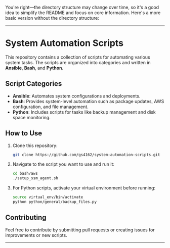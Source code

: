 You're right—the directory structure may change over time, so it's a good idea to simplify the README and focus on core information. Here's a more basic version without the directory structure:

---

# System Automation Scripts

This repository contains a collection of scripts for automating various system tasks. The scripts are organized into categories and written in **Ansible**, **Bash**, and **Python**.

## Script Categories

- **Ansible**: Automates system configurations and deployments.
- **Bash**: Provides system-level automation such as package updates, AWS configuration, and file management.
- **Python**: Includes scripts for tasks like backup management and disk space monitoring.

## How to Use

1. Clone this repository:
    ```bash
    git clone https://github.com/gs4162/system-automation-scripts.git
    ```

2. Navigate to the script you want to use and run it:
    ```bash
    cd bash/aws
    ./setup_ssm_agent.sh
    ```

3. For Python scripts, activate your virtual environment before running:
    ```bash
    source virtual_env/bin/activate
    python python/general/backup_files.py
    ```

## Contributing

Feel free to contribute by submitting pull requests or creating issues for improvements or new scripts.

---

